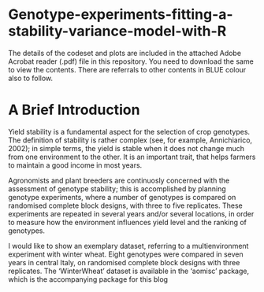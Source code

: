 # Genotype-experiments-fitting-a-stability-variance-model-with-R

The details of the codeset and plots are included in the attached Adobe Acrobat reader (.pdf) file in this repository. 
You need to download the same to view the contents. There are referrals to other contents in BLUE colour also to follow.

A Brief Introduction
======================

Yield stability is a fundamental aspect for the selection of crop genotypes. The definition of stability is rather complex (see, for example, Annichiarico, 2002); in simple terms, the yield is stable when it does not change much from one environment to the other. It is an important trait, that helps farmers to maintain a good income in most years.

Agronomists and plant breeders are continuosly concerned with the assessment of genotype stability; this is accomplished by planning genotype experiments, where a number of genotypes is compared on randomised complete block designs, with three to five replicates. These experiments are repeated in several years and/or several locations, in order to measure how the environment influences yield level and the ranking of genotypes.

I would like to show an exemplary dataset, referring to a multienvironment experiment with winter wheat. Eight genotypes were compared in seven years in central Italy, on randomised complete block designs with three replicates. The ‘WinterWheat’ dataset is available in the ‘aomisc’ package, which is the accompanying package for this blog 
